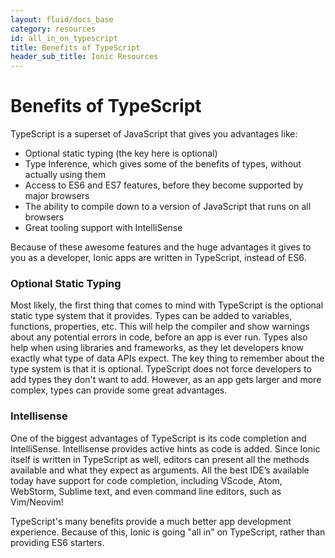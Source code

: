 ```yaml
---
layout: fluid/docs_base
category: resources
id: all_in_on_typescript
title: Benefits of TypeScript
header_sub_title: Ionic Resources
---
```


# Benefits of TypeScript

  TypeScript is a superset of JavaScript that gives you advantages like:

  - Optional static typing (the key here is optional)
  - Type Inference, which gives some of the benefits of types, without actually using them
  - Access to ES6 and ES7 features, before they become supported by major browsers
  - The ability to compile down to a version of JavaScript that runs on all browsers
  - Great tooling support with IntelliSense

  Because of these awesome features and the huge advantages it gives to you as a developer, Ionic apps are written in TypeScript, instead of ES6.

### Optional Static Typing

  Most likely, the first thing that comes to mind with TypeScript is the optional static type system that it provides.
  Types can be added to variables, functions, properties, etc.
  This will help the compiler and show warnings about any potential errors in code, before an app is ever run.
  Types also help when using libraries and frameworks, as they let developers know exactly what type of data APIs expect.
  The key thing to remember about the type system is that it is optional.
  TypeScript does not force developers to add types they don't want to add.
  However, as an app gets larger and more complex, types can provide some great advantages.

### Intellisense

  One of the biggest advantages of TypeScript is its code completion and IntelliSense.
  Intellisense provides active hints as code is added.
  Since Ionic itself is written in TypeScript as well, editors can present all the methods available and what they expect as arguments.
  All the best IDE’s available today have support for code completion, including VScode, Atom, WebStorm, Sublime text, and even command line editors, such as Vim/Neovim!


  TypeScript's many benefits provide a much better app development experience.
  Because of this, Ionic is going "all in" on TypeScript, rather than providing ES6 starters.
